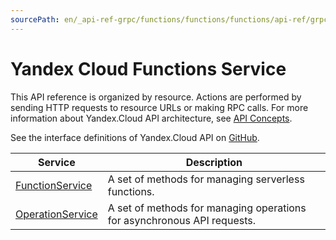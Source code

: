```yaml
---
sourcePath: en/_api-ref-grpc/functions/functions/functions/api-ref/grpc/index.md
---
```

# Yandex Cloud Functions Service
This API reference is organized by resource. Actions are performed by sending HTTP requests to resource URLs or making RPC calls. For more information about Yandex.Cloud API architecture, see [API Concepts](/docs/api-design-guide/).

See the interface definitions of Yandex.Cloud API on [GitHub](https://github.com/yandex-cloud/cloudapi).

Service | Description
--- | ---
[FunctionService](./function_service.md) | A set of methods for managing serverless functions.
[OperationService](./operation_service.md) | A set of methods for managing operations for asynchronous API requests.
